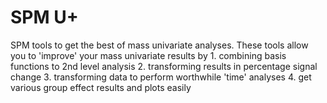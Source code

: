 SPM U+
======

SPM tools to get the best of mass univariate analyses. These tools allow you to 'improve' your mass univariate results by 1. combining basis functions to 2nd level analysis 2. transforming results in percentage signal change 3. transforming data to perform worthwhile 'time' analyses 4. get various group effect results and plots easily
